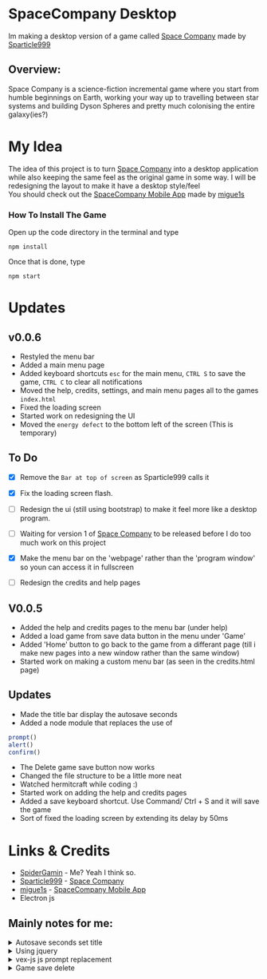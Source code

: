 # SpaceCompany Desktop
Im making a desktop version of a game called <a href="https://github.com/sparticle999/spacecompany">Space Company</a> made by <a href="https://github.com/sparticle999">Sparticle999</a>

## Overview:
Space Company is a science-fiction incremental game where you start from humble beginnings on Earth, working your way up to travelling between star systems and building Dyson Spheres and pretty much colonising the entire galaxy(ies?)

# My Idea
The idea of this project is to turn <a href="https://github.com/sparticle999/spacecompany">Space Company</a> into a desktop application while also keeping the same feel as the original game in some way. I will be redesigning the layout to make it have a desktop style/feel
<br>You should check out the <a href="https://github.com/migue1s/SpaceCompanyNative" target="_blank">SpaceCompany Mobile App</a> made by <a href="https://github.com/migue1s" target="_blank">migue1s</a>


### How To Install The Game
Open up the code directory in the terminal and type
```
npm install
```
Once that is done, type
```
npm start
```

# Updates
## v0.0.6
* Restyled the menu bar
* Added a main menu page
* Added keyboard shortcuts 
`esc` for the main menu,
`CTRL S` to save the game,
`CTRL C` to clear all notifications
* Moved the help, credits, settings, and main menu pages all to the games `index.html`
* Fixed the loading screen
* Started work on redesigning the UI
* Moved the `energy defect` to the bottom left of the screen (This is temporary)


## To Do
* [x] Remove the `Bar at top of screen` as Sparticle999 calls it
* [x] Fix the loading screen flash. 
* [ ] Redesign the ui (still using bootstrap) to make it feel more like a desktop program.
* [ ] Waiting for version 1 of <a href="https://github.com/sparticle999/spacecompany">Space Company</a> to be released before I do too much work on this project
* [x] Make the menu bar on the 'webpage' rather than the 'program window' so youn can access it in fullscreen
* [ ] Redesign the credits and help pages


## V0.0.5
* Added the help and credits pages to the menu bar (under help)
* Added a load game from save data button in the menu under 'Game'
* Added 'Home' button to go back to the game from a differant page (till i make new pages into a new window rather than the same window)
* Started work on making a custom menu bar (as seen in the credits.html page)


## Updates
* Made the title bar display the autosave seconds
* Added a node module that replaces the use of
```js
prompt()
alert()
confirm()
``` 
* The Delete game save button now works
* Changed the file structure to be a little more neat
* Watched hermitcraft while coding :)
* Started work on adding the help and credits pages
* Added a save keyboard shortcut. Use Command/ Ctrl + S and it will save the game
* Sort of fixed the loading screen by extending its delay by 50ms


# Links & Credits
* <a href="https://github.com/spidergamin" target="_blank">SpiderGamin</a> - Me? Yeah I think so.
* <a href="https://github.com/sparticle999" target="_blank">Sparticle999</a> - <a href="https://github.com/sparticle999/spacecompany">Space Company</a>
* <a href="https://github.com/migue1s" target="_blank">migue1s</a> - <a href="https://github.com/migue1s/SpaceCompanyNative" target="_blank">SpaceCompany Mobile App</a>
* Electron js



## Mainly notes for me:
<details><summary>Autosave seconds set title</summary>
<p>

```js
// This is what to put before the time left
document.title = companyName + " Company - Autosaving in " +
```
</p>
</details>


<details><summary>Using jquery</summary>
<p>

```html
<!-- this goes in the index.html file, at the bottom with all the script tags -->
<script>window.$ = window.jQuery = require('jquery');</script>
```
</p>
</details>

<details><summary>vex-js js prompt replacement</summary>
<p>

```html
<link rel="stylesheet" href="game/vex.css" />
<link rel="stylesheet" href="game/vex-theme-os.css" />
```

This goes in any js file that uses the `prompt()` function

```js
// This goes in any js file that uses the `prompt()` function
const vex = require('vex-js');
vex.registerPlugin(require('vex-dialog'))
vex.defaultOptions.className = 'vex-theme-os'
```

</p>
</details>

<details><summary>Game save delete</summary>
<p>

```js
instance.deleteSave = function() {
    var deleteSave;
    vex.dialog.prompt({
        message: "Are you sure you want to delete this save? It is irreversible! If so, type 'DELETE' into the box.",
        placeholder: 'DELETE',
        callback: function (value) {
            deleteSave = value;
            console.log(value)
            if(deleteSave === "DELETE") {
                localStorage.removeItem("save");
        
                vex.dialog.alert("Deleted Save");
                window.location.reload();
            } else {
                vex.dialog.alert("Deletion Cancelled");
            }
        }
    });
};
```

</p>
</details>